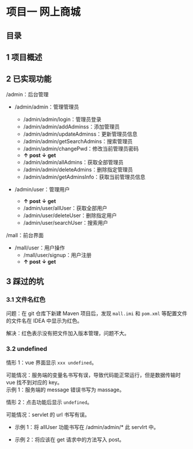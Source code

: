 # 项目一 网上商城

## 目录

## 1 项目概述


## 2 已实现功能

/admin：后台管理
- /admin/admin：管理管理员
    - /admin/admin/login：管理员登录
    - /admin/admin/addAdminss：添加管理员
    - /admin/admin/updateAdminss：更新管理员信息
    - /admin/admin/getSearchAdmins：搜索管理员
    - /admin/admin/changePwd：修改当前管理员密码
    - **↑ post ↓ get**
    - /admin/admin/allAdmins：获取全部管理员
    - /admin/admin/deleteAdmins：删除指定管理员
    - /admin/admin/getAdminsInfo：获取当前管理员信息

- /admin/user：管理用户
    - **↑ post ↓ get**
    - /admin/user/allUser：获取全部用户
    - /admin/user/deleteUser：删除指定用户
    - /admin/user/searchUser：搜索用户

/mall：前台界面
- /mall/user：用户操作
  - /mall/user/signup：用户注册
  - **↑ post ↓ get**




## 3 踩过的坑

### 3.1 文件名红色

问题：在 git 仓库下新建 Maven 项目后，发现 `mall.imi` 和 `pom.xml` 等配置文件的文件名在 IDEA 中显示为红色。

解决：红色表示没有把文件加入版本管理，问题不大。

### 3.2 undefined

情形 1：vue 界面显示 `xxx undefined`。

可能情况：服务端的变量名书写有误，导致代码能正常运行，但是数据传输时 vue 找不到对应的 key。  
示例 1：服务端的 message 错误书写为 massage。

情形 2：点击功能后显示 `undefined`。  

可能情况：servlet 的 url 书写有误。  
- 示例 1：将 allUser 功能书写在 /admin/admin/* 此 servlrt 中。

- 示例 2：将应该在 get 请求中的方法写入 post。
